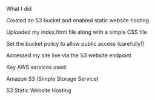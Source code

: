 What I did

Created an S3 bucket and enabled static website hosting

Uploaded my index.html file along with a simple CSS file

Set the bucket policy to allow public access (carefully!)

Accessed my site live via the S3 website endpoint 



Key AWS services used:

Amazon S3 (Simple Storage Service)

S3 Static Website Hosting
